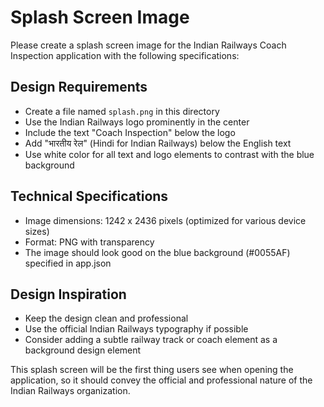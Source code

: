 # Splash Screen Image

Please create a splash screen image for the Indian Railways Coach Inspection application with the following specifications:

## Design Requirements
- Create a file named `splash.png` in this directory
- Use the Indian Railways logo prominently in the center
- Include the text "Coach Inspection" below the logo
- Add "भारतीय रेल" (Hindi for Indian Railways) below the English text
- Use white color for all text and logo elements to contrast with the blue background

## Technical Specifications
- Image dimensions: 1242 x 2436 pixels (optimized for various device sizes)
- Format: PNG with transparency
- The image should look good on the blue background (#0055AF) specified in app.json

## Design Inspiration
- Keep the design clean and professional
- Use the official Indian Railways typography if possible
- Consider adding a subtle railway track or coach element as a background design element

This splash screen will be the first thing users see when opening the application, so it should convey the official and professional nature of the Indian Railways organization.
